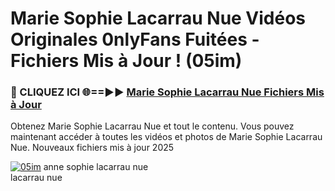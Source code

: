 # Marie Sophie Lacarrau Nue Vidéos Originales 0nlyFans Fuitées - Fichiers Mis à Jour ! (05im)

<h3>🔴 CLIQUEZ ICI 🌐==►► <a href="https://tinyurl.com/2pmr4ezf" rel="nofollow">Marie Sophie Lacarrau Nue Fichiers Mis à Jour</a></h3>

Obtenez Marie Sophie Lacarrau Nue et tout le contenu. Vous pouvez maintenant accéder à toutes les vidéos et photos de Marie Sophie Lacarrau Nue. Nouveaux fichiers mis à jour 2025

[![05im](https://i.imgur.com/6SNvagu.gif)](https://tinyurl.com/2pmr4ezf)
anne sophie lacarrau nue<br>
lacarrau nue